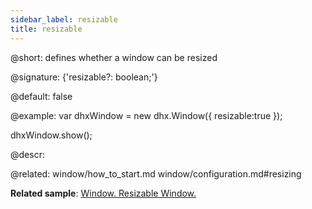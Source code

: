 ```yaml
---
sidebar_label: resizable
title: resizable
---          
```


@short: defines whether a window can be resized

@signature: {'resizable?: boolean;'}

@default: false

@example: 
var dhxWindow = new dhx.Window({
    resizable:true
});

dhxWindow.show();



@descr: 

@related: window/how_to_start.md
window/configuration.md#resizing

**Related sample**: [Window. Resizable Window.](https://snippet.dhtmlx.com/1suzi8gj)